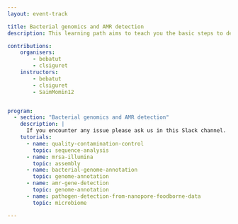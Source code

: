```yaml
---
layout: event-track

title: Bacterial genomics and AMR detection
description: This learning path aims to teach you the basic steps to detect and check Antimicrobial resistance (AMR) genes in bacterial genomes using Galaxy.

contributions:
    organisers:
        - bebatut
        - clsiguret
    instructors:
        - bebatut
        - clsiguret
        - SaimMomin12


program:
  - section: "Bacterial genomics and AMR detection" 
    description: |
      If you encounter any issue please ask us in this Slack channel. 
    tutorials:
      - name: quality-contamination-control
        topic: sequence-analysis
      - name: mrsa-illumina
        topic: assembly
      - name: bacterial-genome-annotation
        topic: genome-annotation
      - name: amr-gene-detection
        topic: genome-annotation
      - name: pathogen-detection-from-nanopore-foodborne-data
        topic: microbiome

---
```

